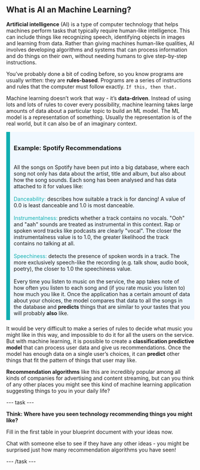 ## What is AI an Machine Learning?

**Artificial intelligence** (AI) is a type of computer technology that helps machines perform tasks that typically require human-like intelligence. This can include things like recognizing speech, identifying objects in images and learning from data. Rather than giving machines human-like qualities, AI involves developing algorithms and systems that can process information and do things on their own, without needing humans to give step-by-step instructions.

You’ve probably done a bit of coding before, so you know programs are usually written: they are **rules-based**. Programs are a series of instructions and rules that the computer must follow exactly. `If this, then that.` 

Machine learning doesn’t work that way - it’s **data-driven**. Instead of using lots and lots of rules to cover every possibility, machine learning takes large amounts of data about a particular topic to build an ML model. The ML model is a representation of something. Usually the representation is of the real world, but it can also be of an imaginary context.

<div style='border-left: solid; border-width:10px; border-color: #0faeb0; background-color: aliceblue; padding: 10px;'>
<h3>Example: Spotify Recommendations</h3>
<br>
All the songs on Spotify have been put into a big database, where each song not only has data about the artist, title and album, but also about how the song sounds. Each song has been analysed and has data attached to it for values like:
<br><br>
<span style="color: #0faeb0">Danceability:</span> describes how suitable a track is for dancing! A value of 0.0 is least danceable and 1.0 is most danceable.
<br><br>
<span style="color: #0faeb0">Instrumentalness:</span> predicts whether a track contains no vocals. "Ooh" and "aah" sounds are treated as instrumental in this context. Rap or spoken word tracks like podcasts are clearly "vocal". The closer the instrumentalness value is to 1.0, the greater likelihood the track contains no talking at all.
<br><br>
<span style="color: #0faeb0">Speechiness:</span> detects the presence of spoken words in a track. The more exclusively speech-like the recording (e.g. talk show, audio book, poetry), the closer to 1.0 the speechiness value. 
<br><br>
Every time you listen to music on the service, the app takes note of how often you listen to each song and (if you rate music you listen to) how much you like it. Once the application has a certain amount of data about your choices, the model compares that data to all the songs in the database and <b>predicts</b> things that are similar to your tastes that you will probably <b>also</b> like.

</div>


It would be very difficult to make a series of rules to decide what music you might like in this way, and impossible to do it for all the users on the service. But with machine learning, it is possible to create a **classification predictive model** that can process user data and give us recommendations. Once the model has enough data on a single user’s choices, it can **predict** other things that fit the pattern of things that user may like.

**Recommendation algorithms** like this are incredibly popular among all kinds of companies for advertising and content streaming, but can you think of any other places you might see this kind of machine learning application suggesting things to you in your daily life?

--- task ---

**Think: Where have you seen technology recommending things you might like?** 

Fill in the first table in your blueprint document with your ideas now.

Chat with someone else to see if they have any other ideas - you might be surprised just how many recommendation algorithms you have seen!

--- /task ---

